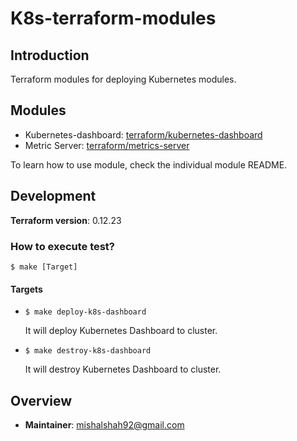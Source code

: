 # K8s-terraform-modules

## Introduction

Terraform modules for deploying Kubernetes modules.

## Modules
- Kubernetes-dashboard: [terraform/kubernetes-dashboard](terraform/kubernetes-dashboard)
- Metric Server: [terraform/metrics-server](terraform/metrics-server)

To learn how to use module, check the individual module README.

## Development

**Terraform version**: 0.12.23

### **How to execute test?**

```shell script
$ make [Target]
```

#### **Targets**

- `$ make deploy-k8s-dashboard`

    It will deploy Kubernetes Dashboard to cluster.
 
- `$ make destroy-k8s-dashboard`

    It will destroy Kubernetes Dashboard to cluster.    
    
## Overview

- **Maintainer**: mishalshah92@gmail.com